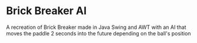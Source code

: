 # Brick Breaker AI
A recreation of Brick Breaker made in Java Swing and AWT with an AI that moves the paddle 2 seconds into the future depending on the ball's position

